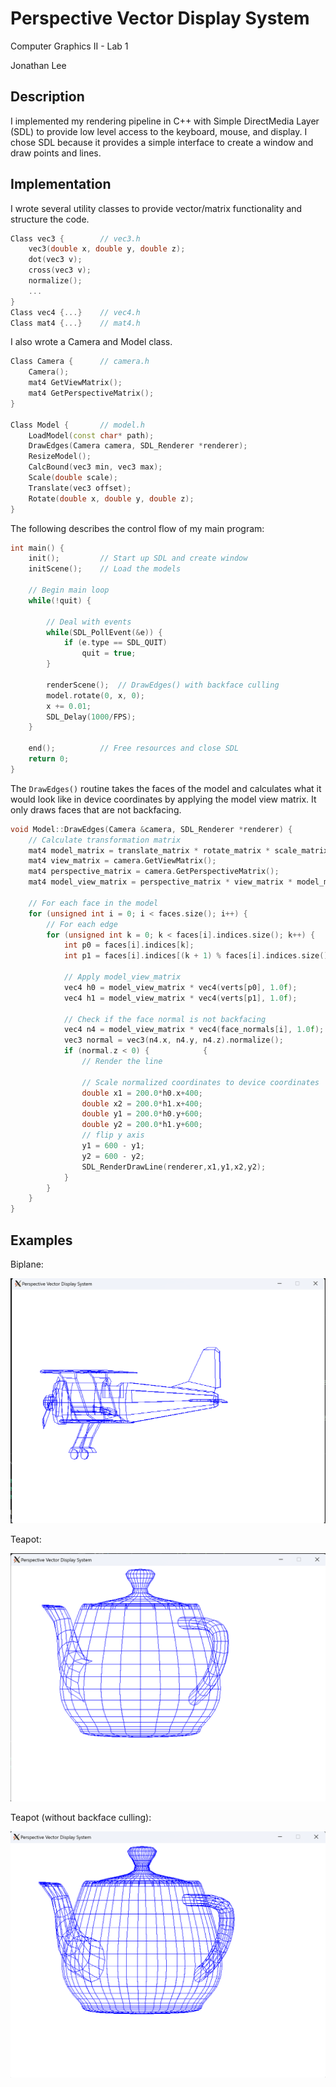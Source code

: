 # Perspective Vector Display System

Computer Graphics II - Lab 1

Jonathan Lee



## Description

I implemented my rendering pipeline in C++ with Simple DirectMedia Layer (SDL) to provide low level access to the keyboard, mouse, and display. I chose SDL because it provides a simple interface to create a window and draw points and lines. 



## Implementation

I wrote several utility classes to provide vector/matrix functionality and structure the code. 

```c++
Class vec3 {		// vec3.h
    vec3(double x, double y, double z);
    dot(vec3 v);
    cross(vec3 v);
    normalize();
    ...
}
Class vec4 {...}	// vec4.h
Class mat4 {...}	// mat4.h
```

I also wrote a Camera and Model class. 

```c++
Class Camera {		// camera.h
    Camera();
    mat4 GetViewMatrix();
    mat4 GetPerspectiveMatrix();
}

Class Model {		// model.h
    LoadModel(const char* path);
    DrawEdges(Camera camera, SDL_Renderer *renderer);
    ResizeModel();
    CalcBound(vec3 min, vec3 max);
    Scale(double scale);
    Translate(vec3 offset);
    Rotate(double x, double y, double z);
}
```

The following describes the control flow of my main program:

```c++
int main() {
    init();			// Start up SDL and create window
    initScene();	// Load the models
    
    // Begin main loop
    while(!quit) {

        // Deal with events
        while(SDL_PollEvent(&e)) {
            if (e.type == SDL_QUIT)
                quit = true;
        }
        
        renderScene();	// DrawEdges() with backface culling
        model.rotate(0, x, 0);
        x += 0.01;
        SDL_Delay(1000/FPS);
    }
    
    end();			// Free resources and close SDL
    return 0;
}
```

The `DrawEdges()` routine takes the faces of the model and calculates what it would look like in device coordinates by applying the model view matrix. It only draws faces that are not backfacing.

```c++
void Model::DrawEdges(Camera &camera, SDL_Renderer *renderer) {
    // Calculate transformation matrix
    mat4 model_matrix = translate_matrix * rotate_matrix * scale_matrix;
    mat4 view_matrix = camera.GetViewMatrix();
    mat4 perspective_matrix = camera.GetPerspectiveMatrix();
    mat4 model_view_matrix = perspective_matrix * view_matrix * model_matrix;

	// For each face in the model
    for (unsigned int i = 0; i < faces.size(); i++) {
		// For each edge
        for (unsigned int k = 0; k < faces[i].indices.size(); k++) {
            int p0 = faces[i].indices[k];
            int p1 = faces[i].indices[(k + 1) % faces[i].indices.size()];
			
            // Apply model_view_matrix
            vec4 h0 = model_view_matrix * vec4(verts[p0], 1.0f);
            vec4 h1 = model_view_matrix * vec4(verts[p1], 1.0f);

            // Check if the face normal is not backfacing 
            vec4 n4 = model_view_matrix * vec4(face_normals[i], 1.0f);
            vec3 normal = vec3(n4.x, n4.y, n4.z).normalize();
            if (normal.z < 0) {            {
                // Render the line 
                
                // Scale normalized coordinates to device coordinates
                double x1 = 200.0*h0.x+400;
                double x2 = 200.0*h1.x+400;
                double y1 = 200.0*h0.y+600;
                double y2 = 200.0*h1.y+600;
                // flip y axis
                y1 = 600 - y1;
                y2 = 600 - y2;
                SDL_RenderDrawLine(renderer,x1,y1,x2,y2);
            }
        }
    }
}
```



## Examples

Biplane:

![](biplane.png)



Teapot:

![](teapot_backface_culling.png)

Teapot (without backface culling):

![](teapot.png)